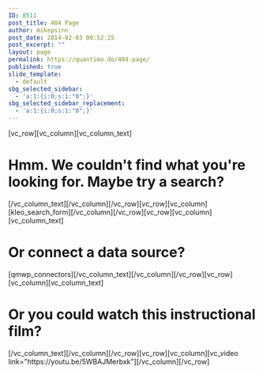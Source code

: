 ```yaml
---
ID: 8511
post_title: 404 Page
author: mikepsinn
post_date: 2014-02-03 00:52:25
post_excerpt: ""
layout: page
permalink: https://quantimo.do/404-page/
published: true
slide_template:
  - default
sbg_selected_sidebar:
  - 'a:1:{i:0;s:1:"0";}'
sbg_selected_sidebar_replacement:
  - 'a:1:{i:0;s:1:"0";}'
---
```

[vc_row][vc_column][vc_column_text]
<h1>Hmm. We couldn't find what you're looking for. Maybe try a search?</h1>
[/vc_column_text][/vc_column][/vc_row][vc_row][vc_column][kleo_search_form][/vc_column][/vc_row][vc_row][vc_column][vc_column_text]
<h1>Or connect a data source?</h1>
[qmwp_connectors][/vc_column_text][/vc_column][/vc_row][vc_row][vc_column][vc_column_text]
<h1>Or you could watch this instructional film?</h1>
[/vc_column_text][/vc_column][/vc_row][vc_row][vc_column][vc_video link="https://youtu.be/5WBAJMerbxk"][/vc_column][/vc_row]